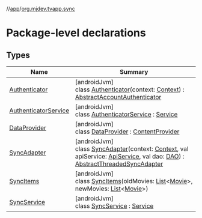 //[app](../../index.md)/[org.mjdev.tvapp.sync](index.md)

# Package-level declarations

## Types

| Name | Summary |
|---|---|
| [Authenticator](-authenticator/index.md) | [androidJvm]<br>class [Authenticator](-authenticator/index.md)(context: [Context](https://developer.android.com/reference/kotlin/android/content/Context.html)) : [AbstractAccountAuthenticator](https://developer.android.com/reference/kotlin/android/accounts/AbstractAccountAuthenticator.html) |
| [AuthenticatorService](-authenticator-service/index.md) | [androidJvm]<br>class [AuthenticatorService](-authenticator-service/index.md) : [Service](https://developer.android.com/reference/kotlin/android/app/Service.html) |
| [DataProvider](-data-provider/index.md) | [androidJvm]<br>class [DataProvider](-data-provider/index.md) : [ContentProvider](https://developer.android.com/reference/kotlin/android/content/ContentProvider.html) |
| [SyncAdapter](-sync-adapter/index.md) | [androidJvm]<br>class [SyncAdapter](-sync-adapter/index.md)(context: [Context](https://developer.android.com/reference/kotlin/android/content/Context.html), val apiService: [ApiService](../org.mjdev.tvapp.repository/-api-service/index.md), val dao: [DAO](../org.mjdev.tvapp.database/-d-a-o/index.md)) : [AbstractThreadedSyncAdapter](https://developer.android.com/reference/kotlin/android/content/AbstractThreadedSyncAdapter.html) |
| [SyncItems](-sync-items/index.md) | [androidJvm]<br>class [SyncItems](-sync-items/index.md)(oldMovies: [List](https://kotlinlang.org/api/latest/jvm/stdlib/kotlin.collections/-list/index.html)&lt;[Movie](../org.mjdev.tvapp.data.local/-movie/index.md)&gt;, newMovies: [List](https://kotlinlang.org/api/latest/jvm/stdlib/kotlin.collections/-list/index.html)&lt;[Movie](../org.mjdev.tvapp.data.local/-movie/index.md)&gt;) |
| [SyncService](-sync-service/index.md) | [androidJvm]<br>class [SyncService](-sync-service/index.md) : [Service](https://developer.android.com/reference/kotlin/android/app/Service.html) |

